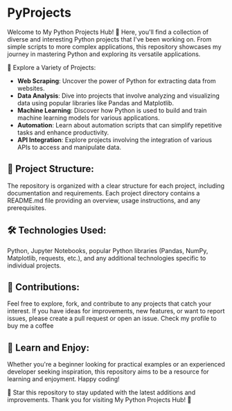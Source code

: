 # PyProjects

Welcome to My Python Projects Hub! 🐍 Here, you'll find a collection of diverse and interesting Python projects that I've been working on. From simple scripts to more complex applications, this repository showcases my journey in mastering Python and exploring its versatile applications.

🚀 Explore a Variety of Projects:
- **Web Scraping**: Uncover the power of Python for extracting data from websites.
- **Data Analysis**: Dive into projects that involve analyzing and visualizing data using popular libraries like Pandas and Matplotlib.
- **Machine Learning**: Discover how Python is used to build and train machine learning models for various applications.
- **Automation**: Learn about automation scripts that can simplify repetitive tasks and enhance productivity.
- **API Integration**: Explore projects involving the integration of various APIs to access and manipulate data.

## 📂 Project Structure:
The repository is organized with a clear structure for each project, including documentation and requirements. Each project directory contains a README.md file providing an overview, usage instructions, and any prerequisites.

## 🛠️ Technologies Used:
Python, Jupyter Notebooks, popular Python libraries (Pandas, NumPy, Matplotlib, requests, etc.), and any additional technologies specific to individual projects.

## 🤝 Contributions:
Feel free to explore, fork, and contribute to any projects that catch your interest. If you have ideas for improvements, new features, or want to report issues, please create a pull request or open an issue.
Check my profile to buy me a coffee

## 📖 Learn and Enjoy:
Whether you're a beginner looking for practical examples or an experienced developer seeking inspiration, this repository aims to be a resource for learning and enjoyment. Happy coding!

🌟 Star this repository to stay updated with the latest additions and improvements. Thank you for visiting My Python Projects Hub! 🚀
